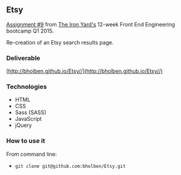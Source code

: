 
## Etsy

[Assignment #9](https://github.com/tiy-atl-js-q1-2015/Assignments) from [The Iron Yard's](http://theironyard.com/locations/atlanta/) 12-week Front End Engineering bootcamp Q1 2015.

Re-creation of an Etsy search results page.

### Deliverable
[http://bholben.github.io/Etsy//](http://bholben.github.io/Etsy//)

### Technologies
  * HTML
  * CSS
  * Sass (SASS)
  * JavaScript
  * jQuery

### How to use it

From command line:
  * `git clone git@github.com:bholben/Etsy.git`

